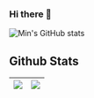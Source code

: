 ### Hi there 👋

![Min's GitHub stats](https://github-readme-stats.vercel.app/api?username=miin-nii&theme=nord&show_icons=true)

## Github Stats  
<table>
  <thead>
    <tr>
      <th>
          <a href="https://github.com/miin-nii">
    <img align="center" src="https://github-readme-stats.vercel.app/api?username=miin-nii&show_icons=true&theme=true" />
  </a>
      </th>
      <th>
        <a href="https://github.com/anuraghazra/github-readme-stats">
         <img align="center" src="https://github-readme-stats.vercel.app/api/top-langs/?username=miin-nii&layout=compact&hide_border=true&theme=nord" />
        </a>
      </th>
    </tr>
  </thead>
</table>
<br/>  
